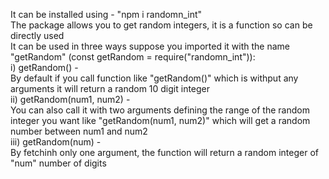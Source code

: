 It can be installed using - "npm i randomn_int"<br />
The package allows you to get random integers, it is a function so can be directly used<br />
It can be used in three ways suppose you imported it with the name "getRandom" (const getRandom = require("randomn_int")):<br />
    i) getRandom() - <br />
    By default if you call function like "getRandom()" which is withput any arguments it will return a random 10 digit integer<br />
    ii) getRandom(num1, num2) - <br />
    You can also call it with two arguments defining the range of the random integer you want like "getRandom(num1, num2)" which will get a random number between num1 and num2<br />
    iii) getRandom(num) -<br />
    By fetchinh only one argument, the function will return a random integer of "num" number of digits